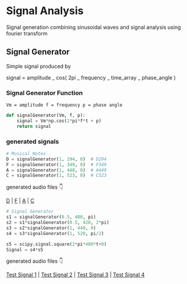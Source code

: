 # Signal Analysis

Signal generation combining sinusoidal waves and signal analysis using fourier transform

## Signal Generator

Simple signal produced by

signal = amplitude _ cos( 2pi _ frequency _ time_array _ phase_angle )

### Signal Generator Function

`Vm = amplitude
f = frequency
p = phase angle`

```python
def signalGenerator(Vm, f, p):
    signal = Vm*np.cos(2*pi*f*t + p)
    return signal
```

### generated signals

```python
# Musical Notes
D = signalGenerator(1, 294, 0)  # D294
F = signalGenerator(1, 349, 0)  # F349
A = signalGenerator(1, 440, 0)  # A440
C = signalGenerator(1, 523, 0)  # C523
```

generated audio files 👇

[D](./notes/D.wav) | [F](./notes/F.wav) | [A](./notes/A.wav) | [C](./notes/C.wav)

```python
# Signal Generator
s1 = signalGenerator(0.5, 400, pi)
s2 = s1*signalGenerator(0.5, 420, 2*pi)
s3 = s2*signalGenerator(1, 440, 0)
s4 = s3*signalGenerator(1, 520, pi/2)

s5 = scipy.signal.square(2*pi*400*t+0)
Signal = s4*s5
```

generated audio files 👇

[Test Signal 1](./gen/1.wav) | [Test Signal 2](./gen/2.wav) | [Test Signal 3](./gen/3.wav) | [Test Signal 4](./gen/4.wav)
